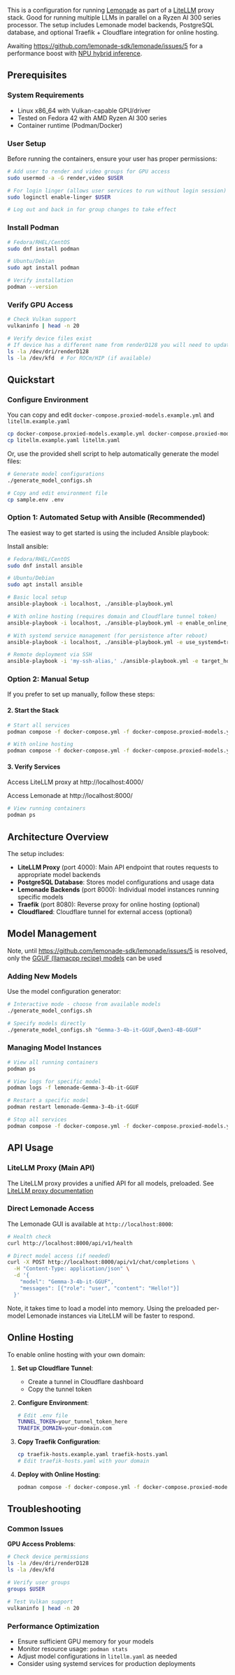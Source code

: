 This is a configuration for running [Lemonade](https://www.amd.com/en/developer/resources/technical-articles/unlocking-a-wave-of-llm-apps-on-ryzen-ai-through-lemonade-server.html) as part of a [LiteLLM](https://docs.litellm.ai/) proxy stack. Good for running multiple LLMs in parallel on a Ryzen AI 300 series processor. The setup includes Lemonade model backends, PostgreSQL database, and optional Traefik + Cloudflare integration for online hosting.

Awaiting https://github.com/lemonade-sdk/lemonade/issues/5 for a performance boost with [NPU hybrid inference](https://lemonade-server.ai/docs/faq/#1-does-hybrid-inference-with-the-npu-only-work-on-windows).

## Prerequisites

### System Requirements
- Linux x86_64 with Vulkan-capable GPU/driver
- Tested on Fedora 42 with AMD Ryzen AI 300 series
- Container runtime (Podman/Docker)

### User Setup
Before running the containers, ensure your user has proper permissions:

```bash
# Add user to render and video groups for GPU access
sudo usermod -a -G render,video $USER

# For login linger (allows user services to run without login session)
sudo loginctl enable-linger $USER

# Log out and back in for group changes to take effect
```

### Install Podman
```bash
# Fedora/RHEL/CentOS
sudo dnf install podman

# Ubuntu/Debian
sudo apt install podman

# Verify installation
podman --version
```

### Verify GPU Access
```bash
# Check Vulkan support
vulkaninfo | head -n 20

# Verify device files exist
# If device has a different name from renderD128 you will need to update the compose files to match.
ls -la /dev/dri/renderD128
ls -la /dev/kfd  # For ROCm/HIP (if available)
```

## Quickstart

### Configure Environment

You can copy and edit `docker-compose.proxied-models.example.yml` and `litellm.example.yaml`

```bash
cp docker-compose.proxied-models.example.yml docker-compose.proxied-models.yml
cp litellm.example.yaml litellm.yaml
```

Or, use the provided shell script to help automatically generate the model files:

```bash
# Generate model configurations
./generate_model_configs.sh
```

```bash
# Copy and edit environment file
cp sample.env .env
```

### Option 1: Automated Setup with Ansible (Recommended)

The easiest way to get started is using the included Ansible playbook:

Install ansible:

```bash
# Fedora/RHEL/CentOS
sudo dnf install ansible

# Ubuntu/Debian
sudo apt install ansible
```

```bash
# Basic local setup
ansible-playbook -i localhost, ./ansible-playbook.yml

# With online hosting (requires domain and Cloudflare tunnel token)
ansible-playbook -i localhost, ./ansible-playbook.yml -e enable_online_hosting=true

# With systemd service management (for persistence after reboot)
ansible-playbook -i localhost, ./ansible-playbook.yml -e use_systemd=true

# Remote deployment via SSH
ansible-playbook -i 'my-ssh-alias,' ./ansible-playbook.yml -e target_host=my-ssh-alias
```

### Option 2: Manual Setup

If you prefer to set up manually, follow these steps:


#### 2. Start the Stack

```bash
# Start all services
podman compose -f docker-compose.yml -f docker-compose.proxied-models.yml up -d

# With online hosting
podman compose -f docker-compose.yml -f docker-compose.proxied-models.yml -f docker-compose.online.yml up -d
```

#### 3. Verify Services

Access LiteLLM proxy at http://localhost:4000/

Access Lemonade at http://localhost:8000/

```bash
# View running containers
podman ps
```

## Architecture Overview

The setup includes:

- **LiteLLM Proxy** (port 4000): Main API endpoint that routes requests to appropriate model backends
- **PostgreSQL Database**: Stores model configurations and usage data
- **Lemonade Backends** (port 8000): Individual model instances running specific models
- **Traefik** (port 8080): Reverse proxy for online hosting (optional)
- **Cloudflared**: Cloudflare tunnel for external access (optional)

## Model Management

Note, until https://github.com/lemonade-sdk/lemonade/issues/5 is resolved, 
only the [GGUF (llamacpp recipe) models](https://lemonade-server.ai/docs/server/server_models/#gguf) can be used

### Adding New Models

Use the model configuration generator:

```bash
# Interactive mode - choose from available models
./generate_model_configs.sh

# Specify models directly
./generate_model_configs.sh "Gemma-3-4b-it-GGUF,Qwen3-4B-GGUF"
```

### Managing Model Instances

```bash
# View all running containers
podman ps

# View logs for specific model
podman logs -f lemonade-Gemma-3-4b-it-GGUF

# Restart a specific model
podman restart lemonade-Gemma-3-4b-it-GGUF

# Stop all services
podman compose -f docker-compose.yml -f docker-compose.proxied-models.yml down
```

## API Usage

### LiteLLM Proxy (Main API)

The LiteLLM proxy provides a unified API for all models, preloaded. 
See [LiteLLM proxy documentation](https://docs.litellm.ai/docs/simple_proxy)

### Direct Lemonade Access

The Lemonade GUI is available at `http://localhost:8000`:

```bash
# Health check
curl http://localhost:8000/api/v1/health

# Direct model access (if needed)
curl -X POST http://localhost:8000/api/v1/chat/completions \
  -H "Content-Type: application/json" \
  -d '{
    "model": "Gemma-3-4b-it-GGUF",
    "messages": [{"role": "user", "content": "Hello!"}]
  }'
```

Note, it takes time to load a model into memory. Using the preloaded per-model Lemonade instances via LiteLLM will be faster to respond.

## Online Hosting

To enable online hosting with your own domain:

1. **Set up Cloudflare Tunnel**:
   - Create a tunnel in Cloudflare dashboard
   - Copy the tunnel token

2. **Configure Environment**:
   ```bash
   # Edit .env file
   TUNNEL_TOKEN=your_tunnel_token_here
   TRAEFIK_DOMAIN=your-domain.com
   ```

3. **Copy Traefik Configuration**:
   ```bash
   cp traefik-hosts.example.yaml traefik-hosts.yaml
   # Edit traefik-hosts.yaml with your domain
   ```

4. **Deploy with Online Hosting**:
   ```bash
   podman compose -f docker-compose.yml -f docker-compose.proxied-models.yml -f docker-compose.online.yml up -d
   ```

## Troubleshooting

### Common Issues

**GPU Access Problems**:
```bash
# Check device permissions
ls -la /dev/dri/renderD128
ls -la /dev/kfd

# Verify user groups
groups $USER

# Test Vulkan support
vulkaninfo | head -n 20
```

### Performance Optimization

- Ensure sufficient GPU memory for your models
- Monitor resource usage: `podman stats`
- Adjust model configurations in `litellm.yaml` as needed
- Consider using systemd services for production deployments
